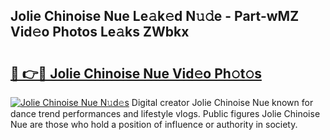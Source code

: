 ## Jolie Chinoise Nue Le𝚊k𝚎d N𝚞𝚍e - Part-wMZ Vid𝚎o Photos Le𝚊ks ZWbkx

# <h2><a href="http://fb3edj.evod.top/?m=Jolie+Chinoise+Nue">🔗 👉🔴 Jolie Chinoise Nue Vid𝚎o Ph𝚘t𝚘s</a></h2>

[![Jolie Chinoise Nue N𝚞d𝚎s](https://i.imgur.com/8V9OHl7.gif)](http://fb3edj.evod.top/?m=Jolie+Chinoise+Nue)
Digital creator Jolie Chinoise Nue known for dance trend performances and lifestyle vlogs. Public figures Jolie Chinoise Nue are those who hold a position of influence or authority in society. 
